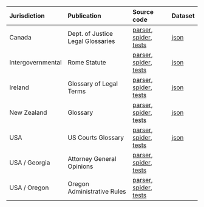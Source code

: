 | Jurisdiction | Publication | Source code | Dataset |
| :----------- | :---------- | :---------- | :------ |
| Canada | Dept. of Justice Legal Glossaries | [parser](https://github.com/public-law/open-gov-crawlers/blob/master/public_law/parsers/usa/georgia_ag_opinions.py), [spider](https://github.com/public-law/open-gov-crawlers/blob/master/public_law/spiders/usa/georgia_ag_opinions.py), [tests](https://github.com/public-law/open-gov-crawlers/blob/master/tests/public_law/parsers/usa/georgia_ag_opinions_test.py) | [json](https://github.com/public-law/datasets/blob/master/Canada/doj-glossaries.json) |
| Intergovernmental | Rome Statute | [parser](https://github.com/public-law/open-gov-crawlers/blob/master/public_law/parsers/usa/georgia_ag_opinions.py), [spider](https://github.com/public-law/open-gov-crawlers/blob/master/public_law/spiders/usa/georgia_ag_opinions.py), [tests](https://github.com/public-law/open-gov-crawlers/blob/master/tests/public_law/parsers/usa/georgia_ag_opinions_test.py) | [json](https://github.com/public-law/datasets/blob/master/Intergovernmental/RomeStatute/RomeStatute.json) |
| Ireland | Glossary of Legal Terms | [parser](https://github.com/public-law/open-gov-crawlers/blob/master/public_law/parsers/usa/georgia_ag_opinions.py), [spider](https://github.com/public-law/open-gov-crawlers/blob/master/public_law/spiders/usa/georgia_ag_opinions.py), [tests](https://github.com/public-law/open-gov-crawlers/blob/master/tests/public_law/parsers/usa/georgia_ag_opinions_test.py) | [json](https://github.com/public-law/datasets/blob/master/Ireland/courts-glossary.json) |
| New Zealand | Glossary | [parser](https://github.com/public-law/open-gov-crawlers/blob/master/public_law/parsers/usa/georgia_ag_opinions.py), [spider](https://github.com/public-law/open-gov-crawlers/blob/master/public_law/spiders/usa/georgia_ag_opinions.py), [tests](https://github.com/public-law/open-gov-crawlers/blob/master/tests/public_law/parsers/usa/georgia_ag_opinions_test.py) | [json](https://github.com/public-law/datasets/blob/master/NewZealand/justice-glossary.json) |
| USA | US Courts Glossary | [parser](https://github.com/public-law/open-gov-crawlers/blob/master/public_law/parsers/usa/georgia_ag_opinions.py), [spider](https://github.com/public-law/open-gov-crawlers/blob/master/public_law/spiders/usa/georgia_ag_opinions.py), [tests](https://github.com/public-law/open-gov-crawlers/blob/master/tests/public_law/parsers/usa/georgia_ag_opinions_test.py) | [json](https://github.com/public-law/datasets/blob/master/UnitedStates/us-courts-glossary.json) |
| USA / Georgia | Attorney General Opinions | [parser](https://github.com/public-law/open-gov-crawlers/blob/master/public_law/parsers/usa/georgia_ag_opinions.py), [spider](https://github.com/public-law/open-gov-crawlers/blob/master/public_law/spiders/usa/georgia_ag_opinions.py), [tests](https://github.com/public-law/open-gov-crawlers/blob/master/tests/public_law/parsers/usa/georgia_ag_opinions_test.py) |  |
| USA / Oregon | Oregon Administrative Rules | [parser](https://github.com/public-law/open-gov-crawlers/blob/master/public_law/parsers/usa/georgia_ag_opinions.py), [spider](https://github.com/public-law/open-gov-crawlers/blob/master/public_law/spiders/usa/georgia_ag_opinions.py), [tests](https://github.com/public-law/open-gov-crawlers/blob/master/tests/public_law/parsers/usa/georgia_ag_opinions_test.py) |  |
